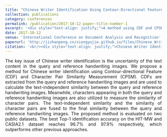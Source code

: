 ```yaml
---
title: "Chinese Writer Identification Using Contour-Directional Feature and Character Pair Similarity Measurement"
collection: publications
category: conferences
permalink: /publication/2017-10-12-paper-title-number-1
excerpt: '<div style="text-align: justify;">A method using CDF and CPSM for Chinese writer identification fuses two similarities. It outperforms previous methods with high Top - 1 accuracy on two datasets.</div>'
date: 2017-10-12
venue: 'International Conference on Document Analysis and Recognition'
paperurl: 'http://jizhanpeng.cn/xiongyujie.github.io/files/Chinese_Writer_Identification_Using_Contour-Directional_Feature_and_Character_Pair_Similarity_Measurement.pdf'
citation: '<br/><div style="text-align: justify;">Chinese Writer Identification Using Contour-Directional Feature and Character Pair Similarity Measurement, Y.-J. Xiong and Y. Lu*, in Proceedings of the International Conference on Document Analysis and Recognition, (2017) pp. 119–124</div>'
---
```


<div style="text-align: justify;">The key issue of Chinese writer identification is the uncertainty of the text content in the query and reference handwriting images. We propose a method for Chinese writer identification using Contour-directional Feature (CDF) and Character Pair Similarity Measurement (CPSM). CDFs are extracted from the query and reference handwriting images and are used to calculate the text-independent similarity between the query and reference handwriting images. Meanwhile, characters appearing in both the query and reference handwriting images are also utilized to measure the similarity of character pairs. The text-independent similarity and the similarity of character pairs are fused to the final similarity between the query and reference handwriting images. The proposed method is evaluated on two public datasets. The best Top-1 identification accuracy on the HIT-MW and CASIA2.1 dataset reaches 96.7% and 97.9% respectively, which outperforms other previous approaches.</div>

<br/>

